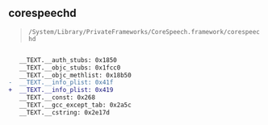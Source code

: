 ## corespeechd

> `/System/Library/PrivateFrameworks/CoreSpeech.framework/corespeechd`

```diff

   __TEXT.__auth_stubs: 0x1850
   __TEXT.__objc_stubs: 0x1fcc0
   __TEXT.__objc_methlist: 0x18b50
-  __TEXT.__info_plist: 0x41f
+  __TEXT.__info_plist: 0x419
   __TEXT.__const: 0x268
   __TEXT.__gcc_except_tab: 0x2a5c
   __TEXT.__cstring: 0x2e17d

```
